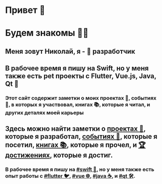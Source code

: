 # Привет 👋 
# Будем знакомы 👨‍💻
## Меня зовут Николай, я - 🍏 разработчик
## В рабочее время я пишу на Swift, но у меня также есть pet проекты с Flutter, Vue.js, Java, Qt 👀
### Этот сайт содержит заметки о моих проектах 👾, событиях 📅, в которых я участвовал, книгах 📚, которые я читал, и других деталях моей карьеры

## Здесь можно найти заметки о [проектах 👾](https://coolone.ru/projects/), которые я разработал, [событиях 📅](https://coolone.ru/events/), которые я посетил, [книгах 📚](https://coolone.ru/books/), которые я прочел, и [🏆 достижениях](https://coolone.ru/achievements/), которые я достиг.
### В рабочее время я пишу на [#swift 🍏](https://coolone.ru/tags/swift/), но у меня также есть опыт работы с [#flutter 🐦](https://coolone.ru/tags/flutter/), [#vue 🌐](https://coolone.ru/tags/vue/), [#java ☕](https://coolone.ru/tags/java/), и  [#qt 🛠️](https://coolone.ru/tags/qt/).
